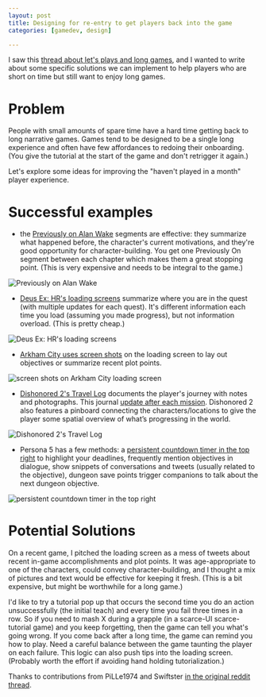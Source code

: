 ```yaml
---
layout: post
title: Designing for re-entry to get players back into the game
categories: [gamedev, design]

---
```


I saw this [thread about let's plays and long
games](https://www.reddit.com/r/gamedev/comments/8sjaur/developers_say_twitch_and_lets_plays_are_hurting/e102a7d/),
and I wanted to write about some specific solutions we can implement to help
players who are short on time but still want to enjoy long games.


# Problem

People with small amounts of spare time have a hard time getting back to long
narrative games. Games tend to be designed to be a single long experience and
often have few affordances to redoing their onboarding. (You give the tutorial
at the start of the game and don't retrigger it again.)

Let's explore some ideas for improving the "haven't played in a month" player experience.

# Successful examples

* the [Previously on Alan Wake](https://www.youtube.com/watch?v=dCfUE5wBkE0) segments are effective: they summarize what happened before, the character's current motivations, and they're good opportunity for character-building. You get one Previously On segment between each chapter which makes them a great stopping point. (This is very expensive and needs to be integral to the game.)

![Previously on Alan Wake](https://github.com/idbrii/notes/assets/43559/b3d0bb45-6f31-458d-9b83-3e742ba2a1ac)

* [Deus Ex: HR's loading screens](https://youtu.be/dwZsXHCCfs4?t=19s) summarize where you are in the quest (with multiple updates for each quest). It's different information each time you load (assuming you made progress), but not information overload. (This is pretty cheap.)

![Deus Ex: HR's loading screens](https://github.com/idbrii/notes/assets/43559/69fe540b-c2d3-47da-b303-6f9e877dd790)

* [Arkham City uses screen shots](https://www.mobygames.com/images/shots/l/573259-batman-arkham-city-windows-screenshot-typical-loading-screen.jpg) on the loading screen to lay out objectives or summarize recent plot points.

![screen shots on Arkham City loading screen](https://github.com/idbrii/notes/assets/43559/a2018b0e-db13-4c7f-b847-f477f25bc1bd)

* [Dishonored 2's Travel Log](https://miro.medium.com/max/2000/1*qJT35zAc8KSl4z16AKpv7g.png) documents the player's journey with notes and photographs. This journal [update after each mission](https://dishonored.fandom.com/wiki/Travel_Log_(Dishonored_2)). Dishonored 2 also features a pinboard connecting the characters/locations to give the player some spatial overview of what’s progressing in the world.

![Dishonored 2's Travel Log](https://github.com/idbrii/notes/assets/43559/b7214849-7f9a-4b75-9228-2865b09a9929)

* Persona 5 has a few methods: a [persistent countdown timer in the top right](https://youtu.be/XZEkg_r5PDw?t=264) to highlight your deadlines, frequently mention objectives in dialogue, show snippets of conversations and tweets (usually related to the objective), dungeon save points trigger companions to talk about the next dungeon objective. 

![persistent countdown timer in the top right](https://github.com/idbrii/notes/assets/43559/847a0849-f83d-4298-8ae7-0ccf98da435f)
<!-- [The UI Design of Persona 5](https://jiaxinwen.wordpress.com/2017/04/27/the-ui-design-of-persona-5/) seems to be a good breakdown, but doesn't highlight any of these features. -->

# Potential Solutions

On a recent game, I pitched the loading screen as a mess of tweets about recent in-game accomplishments and plot points. It was age-appropriate to one of the characters, could convey character-building, and I thought a mix of pictures and text would be effective for keeping it fresh. (This is a bit expensive, but might be worthwhile for a long game.)

I'd like to try a tutorial pop up that occurs the second time you do an action unsuccessfully (the initial teach) and every time you fail three times in a row. So if you need to mash X during a grapple (in a scarce-UI scarce-tutorial game) and you keep forgetting, then the game can tell you what's going wrong. If you come back after a long time, the game can remind you how to play. Need a careful balance between the game taunting the player on each failure. This logic can also push tips into the loading screen. (Probably worth the effort if avoiding hand holding tutorialization.)





Thanks to contributions from PiLLe1974 and Swiftster [in the original reddit thread](https://www.reddit.com/r/gamedev/comments/8sm4qi/ideas_for_designing_reentry_to_your_game/).
